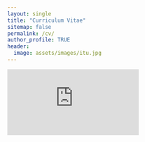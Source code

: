 ```yaml
---
layout: single
title: "Curriculum Vitae"
sitemap: false
permalink: /cv/
author_profile: TRUE
header:
  image: assets/images/itu.jpg
---
```


<embed src="https://aslnysf.github.io/media/papers/YusufAslan-CV.pdf" type="application/pdf" />
